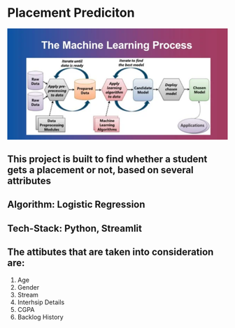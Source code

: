 # Placement Prediciton 
<img src="image.png">

## This project is built to find whether a student gets a placement or not, based on several attributes
## Algorithm: Logistic Regression
## Tech-Stack: Python, Streamlit
## The attibutes that are taken into consideration are:
1. Age
2. Gender
3. Stream
4. Interhsip Details
5. CGPA
6. Backlog History
